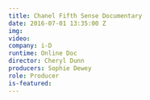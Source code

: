```yaml
---
title: Chanel Fifth Sense Documentary
date: 2016-07-01 13:35:00 Z
img: 
video: 
company: i-D
runtime: Online Doc
director: Cheryl Dunn
producers: Sophie Dewey
role: Producer
is-featured: 
---
```


